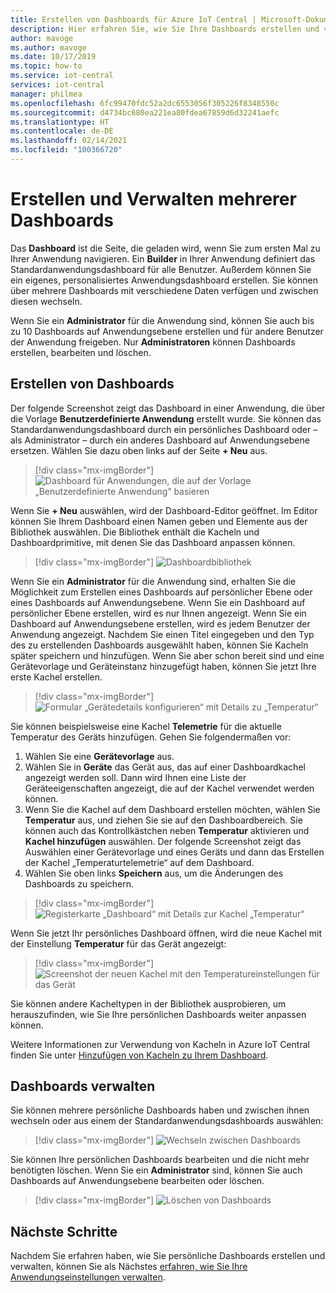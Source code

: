 ```yaml
---
title: Erstellen von Dashboards für Azure IoT Central | Microsoft-Dokumentation
description: Hier erfahren Sie, wie Sie Ihre Dashboards erstellen und verwalten können.
author: mavoge
ms.author: mavoge
ms.date: 10/17/2019
ms.topic: how-to
ms.service: iot-central
services: iot-central
manager: philmea
ms.openlocfilehash: 6fc99470fdc52a2dc6553056f305226f8348550c
ms.sourcegitcommit: d4734bc680ea221ea80fdea67859d6d32241aefc
ms.translationtype: HT
ms.contentlocale: de-DE
ms.lasthandoff: 02/14/2021
ms.locfileid: "100366720"
---
```

# <a name="create-and-manage-multiple-dashboards"></a>Erstellen und Verwalten mehrerer Dashboards

Das **Dashboard** ist die Seite, die geladen wird, wenn Sie zum ersten Mal zu Ihrer Anwendung navigieren. Ein **Builder** in Ihrer Anwendung definiert das Standardanwendungsdashboard für alle Benutzer. Außerdem können Sie ein eigenes, personalisiertes Anwendungsdashboard erstellen. Sie können über mehrere Dashboards mit verschiedene Daten verfügen und zwischen diesen wechseln.

Wenn Sie ein **Administrator** für die Anwendung sind, können Sie auch bis zu 10 Dashboards auf Anwendungsebene erstellen und für andere Benutzer der Anwendung freigeben. Nur **Administratoren** können Dashboards erstellen, bearbeiten und löschen.  

## <a name="create-dashboard"></a>Erstellen von Dashboards

Der folgende Screenshot zeigt das Dashboard in einer Anwendung, die über die Vorlage **Benutzerdefinierte Anwendung** erstellt wurde. Sie können das Standardanwendungsdashboard durch ein persönliches Dashboard oder – als Administrator – durch ein anderes Dashboard auf Anwendungsebene ersetzen. Wählen Sie dazu oben links auf der Seite **+ Neu** aus.

> [!div class="mx-imgBorder"]
> ![Dashboard für Anwendungen, die auf der Vorlage „Benutzerdefinierte Anwendung“ basieren](media/howto-create-personal-dashboards/dashboard-custom-app.png)

Wenn Sie **+ Neu** auswählen, wird der Dashboard-Editor geöffnet. Im Editor können Sie Ihrem Dashboard einen Namen geben und Elemente aus der Bibliothek auswählen. Die Bibliothek enthält die Kacheln und Dashboardprimitive, mit denen Sie das Dashboard anpassen können.

> [!div class="mx-imgBorder"]
> ![Dashboardbibliothek](media/howto-create-personal-dashboards/dashboard-library.png)

Wenn Sie ein **Administrator** für die Anwendung sind, erhalten Sie die Möglichkeit zum Erstellen eines Dashboards auf persönlicher Ebene oder eines Dashboards auf Anwendungsebene. Wenn Sie ein Dashboard auf persönlicher Ebene erstellen, wird es nur Ihnen angezeigt. Wenn Sie ein Dashboard auf Anwendungsebene erstellen, wird es jedem Benutzer der Anwendung angezeigt. Nachdem Sie einen Titel eingegeben und den Typ des zu erstellenden Dashboards ausgewählt haben, können Sie Kacheln später speichern und hinzufügen. Wenn Sie aber schon bereit sind und eine Gerätevorlage und Geräteinstanz hinzugefügt haben, können Sie jetzt Ihre erste Kachel erstellen.  

> [!div class="mx-imgBorder"]
> ![Formular „Gerätedetails konfigurieren“ mit Details zu „Temperatur“](media/howto-create-personal-dashboards/device-details.png)

Sie können beispielsweise eine Kachel **Telemetrie** für die aktuelle Temperatur des Geräts hinzufügen. Gehen Sie folgendermaßen vor:

1. Wählen Sie eine **Gerätevorlage** aus.
1. Wählen Sie in **Geräte** das Gerät aus, das auf einer Dashboardkachel angezeigt werden soll. Dann wird Ihnen eine Liste der Geräteeigenschaften angezeigt, die auf der Kachel verwendet werden können.
1. Wenn Sie die Kachel auf dem Dashboard erstellen möchten, wählen Sie **Temperatur** aus, und ziehen Sie sie auf den Dashboardbereich. Sie können auch das Kontrollkästchen neben **Temperatur** aktivieren und **Kachel hinzufügen** auswählen. Der folgende Screenshot zeigt das Auswählen einer Gerätevorlage und eines Geräts und dann das Erstellen der Kachel „Temperaturtelemetrie“ auf dem Dashboard.
1. Wählen Sie oben links **Speichern** aus, um die Änderungen des Dashboards zu speichern.

> [!div class="mx-imgBorder"]
> ![Registerkarte „Dashboard“ mit Details zur Kachel „Temperatur“](media/howto-create-personal-dashboards/temperature-tile-edit.png)

Wenn Sie jetzt Ihr persönliches Dashboard öffnen, wird die neue Kachel mit der Einstellung **Temperatur** für das Gerät angezeigt:

> [!div class="mx-imgBorder"]
> ![Screenshot der neuen Kachel mit den Temperatureinstellungen für das Gerät](media/howto-create-personal-dashboards/temperature-tile-complete.png)

Sie können andere Kacheltypen in der Bibliothek ausprobieren, um herauszufinden, wie Sie Ihre persönlichen Dashboards weiter anpassen können.

Weitere Informationen zur Verwendung von Kacheln in Azure IoT Central finden Sie unter [Hinzufügen von Kacheln zu Ihrem Dashboard](howto-add-tiles-to-your-dashboard.md).

## <a name="manage-dashboards"></a>Dashboards verwalten

Sie können mehrere persönliche Dashboards haben und zwischen ihnen wechseln oder aus einem der Standardanwendungsdashboards auswählen:

> [!div class="mx-imgBorder"]
> ![Wechseln zwischen Dashboards](media/howto-create-personal-dashboards/switch-dashboards.png)

Sie können Ihre persönlichen Dashboards bearbeiten und die nicht mehr benötigten löschen. Wenn Sie ein **Administrator** sind, können Sie auch Dashboards auf Anwendungsebene bearbeiten oder löschen.

> [!div class="mx-imgBorder"]
> ![Löschen von Dashboards](media/howto-create-personal-dashboards/delete-dashboards.png)

## <a name="next-steps"></a>Nächste Schritte

Nachdem Sie erfahren haben, wie Sie persönliche Dashboards erstellen und verwalten, können Sie als Nächstes [erfahren, wie Sie Ihre Anwendungseinstellungen verwalten](howto-manage-preferences.md).
